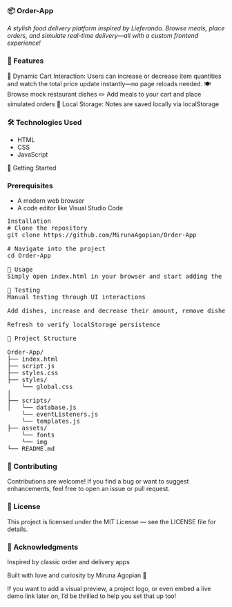 ### 📦 Order-App

_A stylish food delivery platform inspired by Lieferando. Browse meals, place orders, and simulate real-time delivery—all with a custom frontend experience!_

### 🚀 Features

🛒 Dynamic Cart Interaction: Users can increase or decrease item quantities and watch the total price update instantly—no page reloads needed.
🍽️ Browse mock restaurant dishes
✏️ Add meals to your cart and place simulated orders
💾 Local Storage: Notes are saved locally via localStorage

### 🛠️ Technologies Used
- HTML
- CSS
- JavaScript

🏁 Getting Started

### Prerequisites
- A modern web browser
- A code editor like Visual Studio Code

<pre>
Installation
# Clone the repository
git clone https://github.com/MirunaAgopian/Order-App

# Navigate into the project
cd Order-App

🔧 Usage
Simply open index.html in your browser and start adding the desired dishes to the shopping cart.

🧪 Testing
Manual testing through UI interactions

Add dishes, increase and decrease their amount, remove dishes from cart and place an order. 

Refresh to verify localStorage persistence

📁 Project Structure

Order-App/
├── index.html
├── script.js
├── styles.css
├── styles/
    └── global.css
│ 
├── scripts/
│   └── database.js
    └── eventListeners.js
    └── templates.js
├── assets/
    └── fonts
    └── img
└── README.md
</pre>

### 🤝 Contributing
Contributions are welcome! If you find a bug or want to suggest enhancements, feel free to open an issue or pull request.

### 📄 License
This project is licensed under the MIT License — see the LICENSE file for details.

### 🙌 Acknowledgments
Inspired by classic order and delivery apps

Built with love and curiosity by Miruna Agopian 💙


If you want to add a visual preview, a project logo, or even embed a live demo link later on, I’d be thrilled to help you set that up too!
